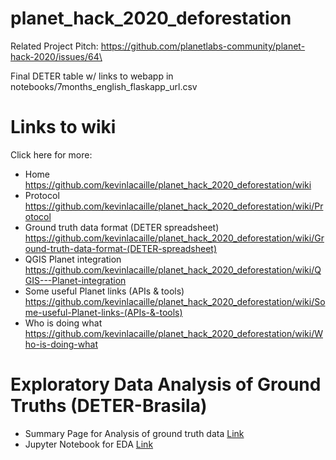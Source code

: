 # planet_hack_2020_deforestation
Related Project Pitch: https://github.com/planetlabs-community/planet-hack-2020/issues/64\

Final DETER table w/ links to webapp in notebooks/7months_english_flaskapp_url.csv

# Links to wiki
Click here for more: 
* Home </br> https://github.com/kevinlacaille/planet_hack_2020_deforestation/wiki
* Protocol </br> https://github.com/kevinlacaille/planet_hack_2020_deforestation/wiki/Protocol
* Ground truth data format (DETER spreadsheet) </br> https://github.com/kevinlacaille/planet_hack_2020_deforestation/wiki/Ground-truth-data-format-(DETER-spreadsheet)
* QGIS Planet integration </br> https://github.com/kevinlacaille/planet_hack_2020_deforestation/wiki/QGIS---Planet-integration
* Some useful Planet links (APIs & tools) </br> https://github.com/kevinlacaille/planet_hack_2020_deforestation/wiki/Some-useful-Planet-links-(APIs-&-tools)
* Who is doing what </br> https://github.com/kevinlacaille/planet_hack_2020_deforestation/wiki/Who-is-doing-what

# Exploratory Data Analysis of Ground Truths (DETER-Brasila)

* Summary Page for Analysis of ground truth data [Link](https://github.com/kevinlacaille/planet_hack_2020_deforestation/blob/main/EDA%20on%20DETER%20Ground%20Truths.md)
* Jupyter Notebook for EDA [Link](https://github.com/kevinlacaille/planet_hack_2020_deforestation/blob/main/deter-brasila-complete-eda.ipynb)

